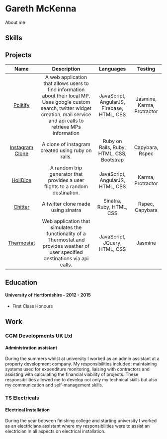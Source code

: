 # Gareth McKenna

About me

## Skills


## Projects

|                                **Name**                                |                                                              **Description**                                                              |                                **Languages**                                |             **Testing**             |
|:----------------------------------------------------------------------:|:-----------------------------------------------------------------------------------------------------------------------------------------:|:---------------------------------------------------------------------------:|:-----------------------------------:|
|            [Politify](https://github.com/gareth4192/politify)           | A web application that allows users to find information about their local MP. Uses google custom search, twitter widget creation, mail service and api calls to retrieve MPs information  |                  JavaScript, AngularJS, Firebase, HTML, CSS                 |      Jasmine, Karma, Protractor     |
|    [Instagram Clone](https://github.com/gareth4192/instagram-challenge)    | A clone of instagram created using ruby on rails.                                                    | Ruby on Rails, Ruby, HTML, CSS, Bootstrap  |     Capybara, Rspec     |
|        [HoliDice](https://github.com/gareth4192/HoliDice)        | A random trip generator that provides a user flights to a random destination.                                                                                     |                         JavaScript, AngularJS, HTML, CSS                        | Karma, Protractor |
| [Chitter](https://github.com/gareth4192/Chitter2) | A twitter clone made using sinatra                                                                                  |                           Sinatra, Ruby, HTML, CSS                          |          Rspec, Capybara           |
|    [Thermostat](https://github.com/gareth4192/Thermostat)   | Web application that simulates the functionality of a Thermostat and provides weather of user specified destinations via api calls.                                                    | JavaScript, JQuery, HTML, CSS  |     Jasmine     |


## Education

#### University of Hertfordshire - 2012 - 2015

- First Class Honours


## Work

### CGM Developments UK Ltd
#### Administration assistant
During the summers whilst at university I worked as an admin assistant at a property development company. My responsibilities included; maintaining systems used for expenditure monitoring, liaising with contractors and assisting with calculating the financial viability of projects. These responsibilities allowed me to develop not only my technical skills but also my communication and self-management skills.

### TS Electricals
#### Electrical Installation
During the year between finishing college and starting university I worked as an electricians assistant where my responsibilities were to assist an electrician in all aspects on electrical installation.
